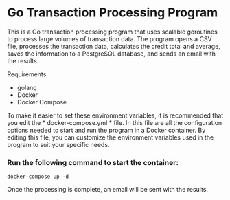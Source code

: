 # Go Transaction Processing Program

This is a Go transaction processing program that uses scalable goroutines to process large volumes of transaction data. The program opens a CSV file, processes the transaction data, calculates the credit total and average, saves the information to a PostgreSQL database, and sends an email with the results.

Requirements

* golang
* Docker
* Docker Compose

To make it easier to set these environment variables, it is recommended that you edit the * docker-compose.yml * file. In this file are all the configuration options needed to start and run the program in a Docker container. By editing this file, you can customize the environment variables used in the program to suit your specific needs.

### Run the following command to start the container:

`` docker-compose up -d ``


Once the processing is complete, an email will be sent with the results.